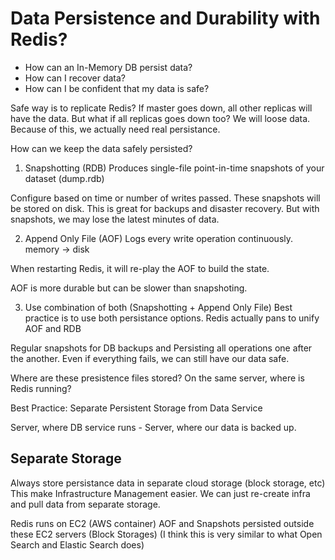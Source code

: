 # Data Persistence and Durability with Redis?

- How can an In-Memory DB persist data?
- How can I recover data?
- How can I be confident that my data is safe?

Safe way is to replicate Redis? If master goes down, all other replicas
will have the data. But what if all replicas goes down too? We will
loose data. Because of this, we actually need real persistance.

How can we keep the data safely persisted?
1. Snapshotting (RDB)
   Produces single-file point-in-time snapshots of your dataset (dump.rdb)

Configure based on time or number of writes passed.
These snapshots will be stored on disk. This is great for backups
and disaster recovery.
But with snapshots, we may lose the latest minutes of data.

2. Append Only File (AOF)
   Logs every write operation continuously.
   memory -> disk

When restarting Redis, it will re-play the AOF to build the state.

AOF is more durable but can be slower than snapshoting.

3. Use combination of both (Snapshotting + Append Only File)
   Best practice is to use both persistance options.
   Redis actually pans to unify AOF and RDB

Regular snapshots for DB backups and Persisting all operations one
after the another.
Even if everything fails, we can still have our data safe.

Where are these presistence files stored?
On the same server, where is Redis running?

Best Practice: Separate Persistent Storage from Data Service

Server, where DB service runs - Server, where our data is backed up.

## Separate Storage
Always store persistance data in separate cloud storage (block storage, etc)
This make Infrastructure Management easier.
We can just re-create infra and pull data from separate storage.

Redis runs on EC2 (AWS container)
AOF and Snapshots persisted outside these EC2 servers (Block Storages)
(I think this is very similar to what Open Search and Elastic Search
does)
